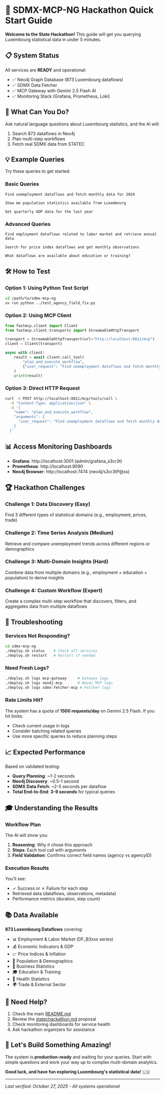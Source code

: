 # 🚀 SDMX-MCP-NG Hackathon Quick Start Guide

**Welcome to the State Hackathon!** This guide will get you querying Luxembourg statistical data in under 5 minutes.

## 📋 System Status

All services are **READY** and operational:
- ✅ Neo4j Graph Database (873 Luxembourg dataflows)
- ✅ SDMX Data Fetcher
- ✅ MCP Gateway with Gemini 2.5 Flash AI
- ✅ Monitoring Stack (Grafana, Prometheus, Loki)

## 🎯 What Can You Do?

Ask natural language questions about Luxembourg statistics, and the AI will:
1. Search 873 dataflows in Neo4j
2. Plan multi-step workflows
3. Fetch real SDMX data from STATEC

## 💡 Example Queries

Try these queries to get started:

### Basic Queries
```
Find unemployment dataflows and fetch monthly data for 2024
```

```
Show me population statistics available from Luxembourg
```

```
Get quarterly GDP data for the last year
```

### Advanced Queries
```
Find employment dataflows related to labor market and retrieve annual data
```

```
Search for price index dataflows and get monthly observations
```

```
What dataflows are available about education or training?
```

## 🛠️ How to Test

### Option 1: Using Python Test Script

```bash
cd /path/to/sdmx-mcp-ng
uv run python ../test_agency_field_fix.py
```

### Option 2: Using MCP Client

```python
from fastmcp.client import Client
from fastmcp.client.transports import StreamableHttpTransport

transport = StreamableHttpTransport(url="http://localhost:8811/mcp")
client = Client(transport)

async with client:
    result = await client.call_tool(
        "plan_and_execute_workflow",
        {"user_request": "Find unemployment dataflows and fetch monthly data for 2024"}
    )
    print(result)
```

### Option 3: Direct HTTP Request

```bash
curl -X POST http://localhost:8811/mcp/tools/call \
  -H "Content-Type: application/json" \
  -d '{
    "name": "plan_and_execute_workflow",
    "arguments": {
      "user_request": "Find unemployment dataflows and fetch monthly data for 2024"
    }
  }'
```

## 📊 Access Monitoring Dashboards

- **Grafana**: http://localhost:3001 (admin/grafana_s3cr3t)
- **Prometheus**: http://localhost:9090
- **Neo4j Browser**: http://localhost:7474 (neo4j/s3cr3tP@ss)

## 🏆 Hackathon Challenges

### Challenge 1: Data Discovery (Easy)
Find 3 different types of statistical domains (e.g., employment, prices, trade)

### Challenge 2: Time Series Analysis (Medium)
Retrieve and compare unemployment trends across different regions or demographics

### Challenge 3: Multi-Domain Insights (Hard)
Combine data from multiple domains (e.g., employment + education + population) to derive insights

### Challenge 4: Custom Workflow (Expert)
Create a complex multi-step workflow that discovers, filters, and aggregates data from multiple dataflows

## 🐛 Troubleshooting

### Services Not Responding?
```bash
cd sdmx-mcp-ng
./deploy.sh status    # Check all services
./deploy.sh restart   # Restart if needed
```

### Need Fresh Logs?
```bash
./deploy.sh logs mcp-gateway     # Gateway logs
./deploy.sh logs neo4j-mcp       # Neo4j MCP logs
./deploy.sh logs sdmx-fetcher-mcp # Fetcher logs
```

### Rate Limits Hit?
The system has a quota of **1500 requests/day** on Gemini 2.5 Flash. If you hit limits:
- Check current usage in logs
- Consider batching related queries
- Use more specific queries to reduce planning steps

## 📈 Expected Performance

Based on validated testing:
- **Query Planning**: ~1-2 seconds
- **Neo4j Discovery**: ~0.5-1 second
- **SDMX Data Fetch**: ~2-5 seconds per dataflow
- **Total End-to-End**: **3-9 seconds** for typical queries

## 🎓 Understanding the Results

### Workflow Plan
The AI will show you:
1. **Reasoning**: Why it chose this approach
2. **Steps**: Each tool call with arguments
3. **Field Validation**: Confirms correct field names (agency vs agencyID)

### Execution Results
You'll see:
- ✓ Success or ✗ Failure for each step
- Retrieved data (dataflows, observations, metadata)
- Performance metrics (duration, step count)

## 📚 Data Available

**873 Luxembourg Dataflows** covering:
- 📊 Employment & Labor Market (DF_B3xxx series)
- 💰 Economic Indicators & GDP
- 📈 Price Indices & Inflation
- 👥 Population & Demographics
- 🏢 Business Statistics
- 🎓 Education & Training
- 🏥 Health Statistics
- 🌍 Trade & External Sector

## 🤝 Need Help?

1. Check the main [README.md](../sdmx-mcp-ng/Readme.md)
2. Review the [statechackathon.md](statechackathon.md) proposal
3. Check monitoring dashboards for service health
4. Ask hackathon organizers for assistance

## 🎉 Let's Build Something Amazing!

The system is **production-ready** and waiting for your queries. Start with simple questions and work your way up to complex multi-domain analytics.

**Good luck, and have fun exploring Luxembourg's statistical data!** 🇱🇺

---

*Last verified: October 27, 2025 - All systems operational*
